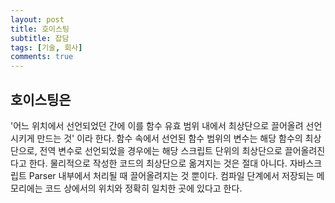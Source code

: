 ```yaml
--- 
layout: post 
title: 호이스팅
subtitle: 잡담 
tags: [기술, 회사] 
comments: true 
--- 
```


## 호이스팅은
'어느 위치에서 선언되었던 간에 이를 함수 유효 범위 내에서 최상단으로 끌어올려 선언시키게 만드는 것' 이라 한다.
함수 속에서 선언된 함수 범위의 변수는 해당 함수의 최상단으로, 전역 변수로 선언되었을 경우에는 해당 스크립트 단위의 최상단으로 끌어올려진다고 한다.
물리적으로 작성한 코드의 최상단으로 옮겨지는 것은 절대 아니다. 자바스크립트 Parser 내부에서 처리될 때 끌어올려지는 것 뿐이다.
컴파일 단계에서 저장되는 메모리에는 코드 상에서의 위치와 정확히 일치한 곳에 있다고 한다.
